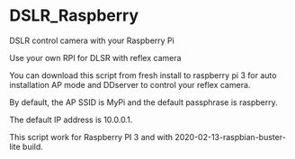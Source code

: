 # DSLR_Raspberry
DSLR control camera with your Raspberry Pi

Use your own RPI for DLSR with reflex camera

You can download this script from fresh install to raspberry pi 3 for auto installation AP mode and DDserver to control your reflex camera.

By default, the AP SSID is MyPi and the default passphrase is raspberry.

The default IP address is 10.0.0.1.

This script work for Raspberry PI 3 and with 2020-02-13-raspbian-buster-lite build.
